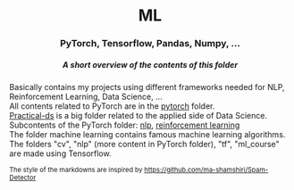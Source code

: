 <h1 align="center"> ML </h1>
<h3 align="center"> PyTorch, Tensorflow, Pandas, Numpy, ... </h3>
<h5 align="center"> A short overview of the contents of this folder </h5>

Basically contains my projects using different frameworks needed for NLP, Reinforcement Learning, Data Science, ...  
All contents related to PyTorch are in the <a href="/pytorch/">pytorch</a> folder.  
<a href="/practical-ds/">Practical-ds</a>  is a big folder related to the applied side of Data Science.  
Subcontents of the PyTorch folder: <a href="/pytorch/implementations/">nlp</a>, <a href="/pytorch/reinforcement/">reinforcement learning</a>  
The folder machine learning contains famous machine learning algorithms.  
The folders "cv", "nlp" (more content in PyTorch folder), "tf", "ml_course" are made using Tensorflow.    

<sup>The style of the markdowns are inspired by https://github.com/ma-shamshiri/Spam-Detector</sup>

